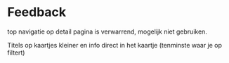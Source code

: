 # Feedback
top navigatie op detail pagina is verwarrend, mogelijk niet gebruiken.

Titels op kaartjes kleiner en info direct in het kaartje (tenminste waar je op filtert)